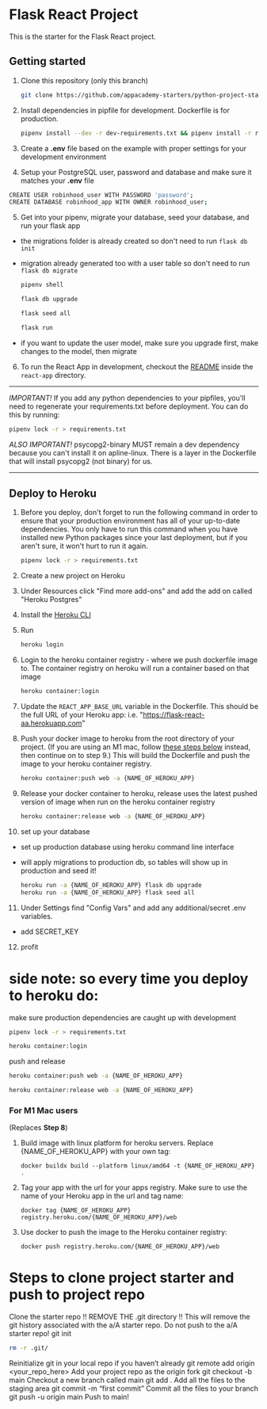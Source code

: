 # Flask React Project

This is the starter for the Flask React project.

## Getting started

1. Clone this repository (only this branch)

   ```bash
   git clone https://github.com/appacademy-starters/python-project-starter.git
   ```

2. Install dependencies in pipfile for development. Dockerfile is for production.

      ```bash
      pipenv install --dev -r dev-requirements.txt && pipenv install -r requirements.txt
      ```

3. Create a **.env** file based on the example with proper settings for your
   development environment
4. Setup your PostgreSQL user, password and database and make sure it matches your **.env** file
```bash
CREATE USER robinhood_user WITH PASSWORD 'password';
CREATE DATABASE robinhood_app WITH OWNER robinhood_user;
```
5. Get into your pipenv, migrate your database, seed your database, and run your flask app

- the migrations folder is already created so don't need to run `flask db init`
- migration already generated too with a user table so don't need to run `flask db migrate`

   ```bash
   pipenv shell
   ```

   ```bash
   flask db upgrade
   ```

   ```bash
   flask seed all
   ```

   ```bash
   flask run
   ```

- if you want to update the user model, make sure you upgrade first, make changes to the model, then migrate

6. To run the React App in development, checkout the [README](./react-app/README.md) inside the `react-app` directory.

***
*IMPORTANT!*
   If you add any python dependencies to your pipfiles, you'll need to regenerate your requirements.txt before deployment.
   You can do this by running:

   ```bash
   pipenv lock -r > requirements.txt
   ```

*ALSO IMPORTANT!*
   psycopg2-binary MUST remain a dev dependency because you can't install it on apline-linux.
   There is a layer in the Dockerfile that will install psycopg2 (not binary) for us.
***


## Deploy to Heroku

1. Before you deploy, don't forget to run the following command in order to
ensure that your production environment has all of your up-to-date
dependencies. You only have to run this command when you have installed new
Python packages since your last deployment, but if you aren't sure, it won't
hurt to run it again.

   ```bash
   pipenv lock -r > requirements.txt
   ```

2. Create a new project on Heroku
3. Under Resources click "Find more add-ons" and add the add on called "Heroku Postgres"
4. Install the [Heroku CLI](https://devcenter.heroku.com/articles/heroku-command-line)
5. Run

   ```bash
   heroku login
   ```

6. Login to the heroku container registry - where we push dockerfile image to. The container registry on heroku will run a container based on that image

   ```bash
   heroku container:login
   ```

7. Update the `REACT_APP_BASE_URL` variable in the Dockerfile.
   This should be the full URL of your Heroku app: i.e. "https://flask-react-aa.herokuapp.com"
8. Push your docker image to heroku from the root directory of your project.
   (If you are using an M1 mac, follow [these steps below](#for-m1-mac-users) instead, then continue on to step 9.)
   This will build the Dockerfile and push the image to your heroku container registry.

   ```bash
   heroku container:push web -a {NAME_OF_HEROKU_APP}
   ```

9. Release your docker container to heroku, release uses the latest pushed version of image when run on the heroku container registry

      ```bash
      heroku container:release web -a {NAME_OF_HEROKU_APP}
      ```

10. set up your database
   - set up production database using heroku command line interface
   - will apply migrations to production db, so tables will show up in production and seed it!

      ```bash
      heroku run -a {NAME_OF_HEROKU_APP} flask db upgrade
      heroku run -a {NAME_OF_HEROKU_APP} flask seed all
      ```

11. Under Settings find "Config Vars" and add any additional/secret .env
variables.
- add SECRET_KEY

12. profit


# side note: so every time you deploy to heroku do:

make sure production dependencies are caught up with development
   ```bash
   pipenv lock -r > requirements.txt
   ```

   ```bash
   heroku container:login
   ```
push and release
   ```bash
   heroku container:push web -a {NAME_OF_HEROKU_APP}
   ```

   ```bash
   heroku container:release web -a {NAME_OF_HEROKU_APP}
   ```

### For M1 Mac users

(Replaces **Step 8**)

1. Build image with linux platform for heroku servers. Replace
{NAME_OF_HEROKU_APP} with your own tag:

   ```bash=
   docker buildx build --platform linux/amd64 -t {NAME_OF_HEROKU_APP} .
   ```

2. Tag your app with the url for your apps registry. Make sure to use the name
of your Heroku app in the url and tag name:

   ```bash=2
   docker tag {NAME_OF_HEROKU_APP} registry.heroku.com/{NAME_OF_HEROKU_APP}/web
   ```

3. Use docker to push the image to the Heroku container registry:

   ```bash=3
   docker push registry.heroku.com/{NAME_OF_HEROKU_APP}/web
   ```


# Steps to clone project starter and push to project repo
Clone the starter repo
!! REMOVE THE .git directory !!
This will remove the git history associated with the a/A starter repo. Do not push to the a/A starter repo!
git init
```bash
rm -r .git/
```

Reinitialize git in your local repo if you haven’t already
git remote add origin <your_repo_here>
Add your project repo as the origin fork
git checkout -b main
Checkout a new branch called main
git add .
Add all the files to the staging area
git commit -m “first commit”
Commit all the files to your branch
git push -u origin main
Push to main!
